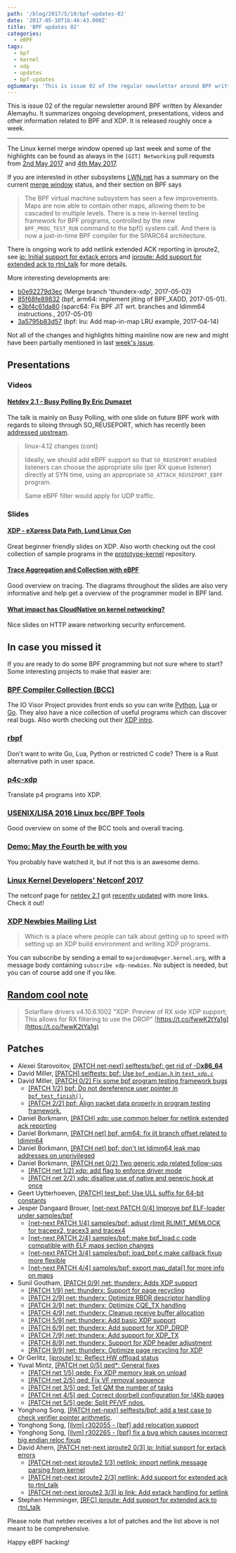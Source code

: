 ```yaml
---
path: '/blog/2017/5/10/bpf-updates-02'
date: '2017-05-10T16:46:43.000Z'
title: 'BPF updates 02'
categories:
  - eBPF
tags:
  - bpf
  - kernel
  - xdp
  - updates
  - bpf-updates
ogSummary: 'This is issue 02 of the regular newsletter around BPF written by Alexander Alemayhu. It summarizes ongoing development, presentations, videos and other information related to BPF and XDP. It is released roughly once a week'
---
```


This is issue 02 of the regular newsletter around BPF written by Alexander Alemayhu. It summarizes ongoing development, presentations, videos and other information related to BPF and XDP. It is released roughly once a week.

---

The Linux kernel merge window opened up last week and some of the highlights can be found as always in the `[GIT] Networking` pull requests from [2nd May 2017](https://www.spinics.net/lists/netdev/msg433609.html) and [4th May 2017](https://www.spinics.net/lists/netdev/msg433995.html).

If you are interested in other subsystems [LWN.net](https://lwn.net/) has a summary on the current [merge window](https://lwn.net/Articles/721581/) status, and their section on BPF says

> The BPF virtual machine subsystem has seen a few improvements. Maps are now able to contain other maps, allowing them to be cascaded to multiple levels. There is a new in-kernel testing framework for BPF programs, controlled by the new `BPF_PROG_TEST_RUN` command to the bpf() system call. And there is now a just-in-time BPF compiler for the SPARC64 architecture.

There is ongoing work to add netlink extended ACK reporting in iproute2, see [ip: Initial support for extack errors](https://www.spinics.net/lists/netdev/msg433408.html) and [iproute: Add support for extended ack to rtnl_talk](https://www.spinics.net/lists/netdev/msg433823.html) for more details.

More interesting developments are:

- [b0e92279d3ec](https://git.kernel.org/pub/scm/linux/kernel/git/davem/net-next.git/commit/?id=b0e92279d3ec3656152c4dfa1c8b28fa40ca66d7) (Merge branch 'thunderx-xdp', 2017-05-02)
- [85f68fe89832](https://git.kernel.org/pub/scm/linux/kernel/git/davem/net.git/commit/?id=85f68fe89832) (bpf, arm64: implement jiting of BPF_XADD, 2017-05-01).
- [e3bf4c61da80](https://git.kernel.org/pub/scm/linux/kernel/git/davem/net.git/commit/?id=e3bf4c61da80) (sparc64: Fix BPF JIT wrt. branches and ldimm64 instructions., 2017-05-01)
- [3a5795b83d57](https://git.kernel.org/pub/scm/linux/kernel/git/davem/net.git/commit/?id=3a5795b83d57) (bpf: lru: Add map-in-map LRU example, 2017-04-14)

Not all of the changes and highlights hitting mainline now are new and might have been partially mentioned in last [week's issue](https://www.cilium.io/blog/2017/5/2/bpf-updates-01-2017-05-02).

## Presentations

### Videos

#### [Netdev 2.1 - Busy Polling By Eric Dumazet](https://www.youtube.com/watch?v=X0xBCoQGUvg)

The talk is mainly on Busy Polling, with one slide on future BPF work with regards to siloing through SO_REUSEPORT, which has recently been [addressed upstream](https://git.kernel.org/pub/scm/linux/kernel/git/torvalds/linux.git/commit/?id=b1d9fc41aab11f9520b2e0d57ae872e2ec5d6f32).

> linux-4.12 changes (cont)
>
> Ideally, we should add eBPF support so that `SO_REUSEPORT` enabled listeners can choose the appropriate silo (per RX queue listener) directly at SYN time, using an appropriate `SO_ATTACH_REUSEPORT_EBPF` program.
>
> Same eBPF filter would apply for UDP traffic.

### Slides

#### [XDP - eXpress Data Path, Lund Linux Con](http://people.netfilter.org/hawk/presentations/LLC2017/XDP_DDoS_protecting_LLC2017.pdf)

Great beginner friendly slides on XDP. Also worth checking out the cool collection of sample programs in the [prototype-kernel](https://github.com/netoptimizer/prototype-kernel/tree/master/kernel/samples/bpf) repository.

#### [Trace Aggregation and Collection with eBPF](http://step.polymtl.ca/~suchakra/eBPF-5May2017.pdf)

Good overview on tracing. The diagrams throughout the slides are also very informative and help get a overview of the programmer model in BPF land.

#### [What impact has CloudNative on kernel networking?](https://docs.google.com/presentation/d/1dwSKSBGpUHD3WO5xxzZWj8awV_-xL-oYhvqQMOBhhtk/edit#slide=id.g203aae413f_0_0)

Nice slides on HTTP aware networking security enforcement.

## In case you missed it

If you are ready to do some BPF programming but not sure where to start? Some interesting projects to make that easier are:

### [BPF Compiler Collection (BCC)](https://github.com/iovisor/bcc)

The IO Visor Project provides front ends so you can write [Python](https://github.com/iovisor/bcc/blob/master/docs/tutorial_bcc_python_developer.md), [Lua](https://github.com/iovisor/bcc/tree/master/src/lua) or [Go](https://github.com/iovisor/gobpf). They also have a nice collection of useful programs which can discover real bugs. Also worth checking out their [XDP intro](https://www.iovisor.org/technology/xdp).

### [rbpf](https://github.com/qmonnet/rbpf)

Don't want to write Go, Lua, Python or restricted C code? There is a Rust alternative path in user space.

### [p4c-xdp](https://github.com/vmware/p4c-xdp)

Translate p4 programs into XDP.

### [USENIX/LISA 2016 Linux bcc/BPF Tools](http://www.brendangregg.com/blog/2017-04-29/usenix-lisa-2016-bcc-bpf-tools.html)

Good overview on some of the BCC tools and overall tracing.

### [Demo: May the Fourth be with you](https://www.cilium.io/blog/2017/5/4/demo-may-the-force-be-with-you)

You probably have watched it, but if not this is an awesome demo.

### [Linux Kernel Developers' Netconf 2017](http://vger.kernel.org/netconf2017.html)

The netconf page for [netdev 2.1](http://netdevconf.org/2.1/) got [recently updated](https://twitter.com/davem_dokebi/status/861713796913655810) with more links. Check it out!

### [XDP Newbies Mailing List](https://www.mail-archive.com/netdev@vger.kernel.org/msg162375.html)

> Which is a place where people can talk about getting up to speed with setting up an XDP build environment and writing XDP programs.

You can subscribe by sending a email to `majordomo@vger.kernel.org`, with a message body containing `subscribe xdp-newbies`. No subject is needed, but you can of course add one if you like.

## [Random cool note](https://twitter.com/majek04/status/860066075140141056)

> Solarflare drivers v4.10.6.1002 "XDP: Preview of RX side XDP support; This allows for RX filtering to use the DROP" [https://t.co/fwwK2tYa1g](https://t.co/fwwK2tYa1g)

## Patches

- Alexei Starovoitov, [[PATCH net-next] selftests/bpf: get rid of -D**x86_64**](https://www.mail-archive.com/netdev@vger.kernel.org/msg166839.html)
- David Miller, [[PATCH] selftests: bpf: Use `bpf_endian.h` in `test_xdp.c`](https://patchwork.ozlabs.org/patch/757650/)
- David Miller, [[PATCH 0/2] Fix some bpf program testing framework bugs](https://www.mail-archive.com/netdev@vger.kernel.org/msg166737.html)
  - [[PATCH 1/2] bpf: Do not dereference user pointer in `bpf_test_finish()`.](https://www.mail-archive.com/netdev@vger.kernel.org/msg166740.html)
  - [[PATCH 2/2] bpf: Align packet data properly in program testing framework.](https://www.mail-archive.com/netdev@vger.kernel.org/msg166741.html)
- Daniel Borkmann, [[PATCH] xdp: use common helper for netlink extended ack reporting](https://patchwork.ozlabs.org/patch/757822/)
- Daniel Borkmann, [[PATCH net] bpf, arm64: fix jit branch offset related to ldimm64](https://www.spinics.net/lists/arm-kernel/msg579070.html)
- Daniel Borkmann, [[PATCH net] bpf: don't let ldimm64 leak map addresses on unprivileged](https://patchwork.ozlabs.org/patch/759495/)
- Daniel Borkmann, [[PATCH net 0/2] Two generic xdp related follow-ups](https://www.mail-archive.com/netdev@vger.kernel.org/msg167734.html)
  - [[PATCH net 1/2] xdp: add flag to enforce driver mode](https://www.mail-archive.com/netdev@vger.kernel.org/msg167733.html)
  - [[PATCH net 2/2] xdp: disallow use of native and generic hook at once](https://www.mail-archive.com/netdev@vger.kernel.org/msg167732.html)
- Geert Uytterhoeven, [[PATCH] test_bpf: Use ULL suffix for 64-bit constants](https://www.mail-archive.com/netdev@vger.kernel.org/msg166904.html)
- Jesper Dangaard Brouer, [[net-next PATCH 0/4] Improve bpf ELF-loader under samples/bpf](https://www.mail-archive.com/netdev@vger.kernel.org/msg166673.html)
  - [[net-next PATCH 1/4] samples/bpf: adjust rlimit RLIMIT_MEMLOCK for traceex2, tracex3 and tracex4](https://www.mail-archive.com/netdev@vger.kernel.org/msg166671.html)
  - [[net-next PATCH 2/4] samples/bpf: make bpf_load.c code compatible with ELF maps section changes](https://www.mail-archive.com/netdev@vger.kernel.org/msg166670.html)
  - [[net-next PATCH 3/4] samples/bpf: load_bpf.c make callback fixup more flexible](https://www.mail-archive.com/netdev@vger.kernel.org/msg166672.html)
  - [[net-next PATCH 4/4] samples/bpf: export map_data[] for more info on maps](https://www.mail-archive.com/netdev@vger.kernel.org/msg166674.html)
- Sunil Goutham, [[PATCH 0/9] net: thunderx: Adds XDP support](https://www.spinics.net/lists/arm-kernel/msg579013.html)
  - [[PATCH 1/9] net: thunderx: Support for page recycling](https://www.spinics.net/lists/arm-kernel/msg579018.html)
  - [[PATCH 2/9] net: thunderx: Optimize RBDR descriptor handling](https://www.spinics.net/lists/arm-kernel/msg579014.html)
  - [[PATCH 3/9] net: thunderx: Optimize CQE_TX handling](https://www.spinics.net/lists/arm-kernel/msg579019.html)
  - [[PATCH 4/9] net: thunderx: Cleanup receive buffer allocation](https://www.spinics.net/lists/arm-kernel/msg579020.html)
  - [[PATCH 5/9] net: thunderx: Add basic XDP support](https://www.spinics.net/lists/arm-kernel/msg579015.html)
  - [[PATCH 6/9] net: thunderx: Add support for XDP_DROP](https://www.spinics.net/lists/arm-kernel/msg579016.html)
  - [[PATCH 7/9] net: thunderx: Add support for XDP_TX](https://www.spinics.net/lists/arm-kernel/msg579017.html)
  - [[PATCH 8/9] net: thunderx: Support for XDP header adjustment](https://www.spinics.net/lists/arm-kernel/msg579028.html)
  - [[PATCH 9/9] net: thunderx: Optimize page recycling for XDP](https://www.spinics.net/lists/arm-kernel/msg579021.html)
- Or Gerlitz, [[iproute] tc: Reflect HW offload status](https://patchwork.ozlabs.org/patch/758566/)
- Yuval Mintz, [[PATCH net 0/5] qed\*: General fixes](https://www.mail-archive.com/netdev@vger.kernel.org/msg167617.html)
  - [[PATCH net 1/5] qede: Fix XDP memory leak on unload](https://www.mail-archive.com/netdev@vger.kernel.org/msg167623.html)
  - [[PATCH net 2/5] qed: Fix VF removal sequence](https://www.mail-archive.com/netdev@vger.kernel.org/msg167621.html)
  - [[PATCH net 3/5] qed: Tell QM the number of tasks](https://www.mail-archive.com/netdev@vger.kernel.org/msg167622.html)
  - [[PATCH net 4/5] qed: Correct doorbell configuration for !4Kb pages](https://www.mail-archive.com/netdev@vger.kernel.org/msg167618.html)
  - [[PATCH net 5/5] qede: Split PF/VF ndos.](https://www.mail-archive.com/netdev@vger.kernel.org/msg167619.html)
- Yonghong Song, [[PATCH net-next] selftests/bpf: add a test case to check verifier pointer arithmetic](https://patchwork.ozlabs.org/patch/757842/).
- Yonghong Song, [[llvm] r302055 - [bpf] add relocation support](http://llvm.org/viewvc/llvm-project?rev=302055&view=rev)
- Yonghong Song, [[llvm] r302265 - [bpf] fix a bug which causes incorrect big endian reloc fixup](http://llvm.org/viewvc/llvm-project?view=revision&revision=302265)
- David Ahern, [[PATCH net-next iproute2 0/3] ip: Initial support for extack errors](https://www.spinics.net/lists/netdev/msg433408.html)
  - [[PATCH net-next iproute2 1/3] netlink: import netlink message parsing from kernel](https://www.spinics.net/lists/netdev/msg433409.html)
  - [[PATCH net-next iproute2 2/3] netlink: Add support for extended ack to rtnl_talk](https://www.spinics.net/lists/netdev/msg433412.html)
  - [[PATCH net-next iproute2 3/3] ip link: Add extack handling for setlink](https://www.spinics.net/lists/netdev/msg433410.html)
- Stephen Hemminger, [[RFC] iproute: Add support for extended ack to rtnl_talk](https://www.spinics.net/lists/netdev/msg433823.html)

Please note that netdev receives a lot of patches and the list above is not meant to be comprehensive.

Happy eBPF hacking!
